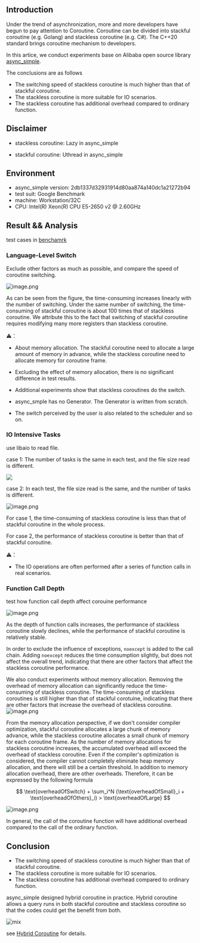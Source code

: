## Introduction

Under the trend of asynchronization, more and more developers have begun to pay attention to Coroutine.
Coroutine can be divided into stackful coroutine (e.g. Golang) and stackless coroutine (e.g. C#).
The C++20 standard brings coroutine mechanism to developers.

In this artice, we conduct experiments base on Alibaba open source library
[async_simple](https://github.com/alibaba/async_simple).

The conclusions are as follows

- The switching speed of stackless coroutine is much higher than that of stackful coroutine.
- The stackless coroutine is more suitable for IO scenarios.
- The stackless coroutine has additional overhead compared to ordinary function.

## Disclaimer

- stackless coroutine: Lazy in async_simple

- stackful coroutine:  Uthread in async_simple

## Environment

- async_simple version: 2db1337d32931914d80aa874a140dc1a21272b94
- test suit: Google Benchmark
- machine: Workstation/32C
- CPU: Intel(R) Xeon(R) CPU E5-2650 v2 @ 2.60GHz

## Result && Analysis

test cases in [benchamrk](../../benchmarks)

### Language-Level Switch

Exclude other factors as much as possible,
and compare the speed of coroutine switching.

![image.png](images/pure_switch.png)

As can be seen from the figure, the time-consuming increases linearly with the number of switching.
Under the same number of switching, the time-consuming of stackful coroutine is about 100 times that of stackless coroutine.
We attribute this to the fact that switching of stackful coroutine requires modifying many more registers than stackless coroutine.

⚠️：

- About memory allocation.
The stackful coroutine need to allocate a large amount of memory in advance,
while the stackless coroutine need to allocate memory for coroutine frame.

- Excluding the effect of memory allocation, there is no significant difference in test results.

- Additional experiments show that stackless coroutines do the switch.

- async_smple has no Generator. The Generator is written from scratch.

- The switch perceived by the user is also related to the scheduler and so on.


### IO Intensive Tasks

use libaio to read file.

case 1: The number of tasks is the same in each test, and the file size read is different.

![](read_diff_size.png)

case 2: In each test, the file size read is the same, and the number of tasks is different.

![image.png](images/same_read.png)

For case 1, the time-consuming of stackless coroutine is less than that of stackful coroutine in the whole process.

For case 2, the performance of stackless coroutine is better than that of stackful coroutine.

⚠️：

- The IO operations are often performed after a series of function calls in real scenarios.

### Function Call Depth

test how function call depth affect corouine performance

![image.png](images/call_depth.png)

As the depth of function calls increases,
the performance of stackless coroutine slowly declines,
while the performance of stackful coroutine is relatively stable.

In order to exclude the influence of exceptions,
`noexcept` is added to the call chain.
Adding `noexcept` reduces the time consumption slightly,
but does not affect the overall trend,
indicating that there are other factors that affect the stackless coroutine performance.

We also conduct experiments without memory allocation.
Removing the overhead of memory allocation can significantly reduce the time-consuming of stackless coroutine.
The time-consuming of stackless coroutines is still higher than that of stackful corotuine,
indicating that there are other factors that increase the overhead of stackless coroutine.
![image.png](images/call_depth_mem.png)

From the memory allocation perspective,
if we don't consider compiler optimization,
stackful coroutine allocates a large chunk of memory advance,
while the stackless coroutine allocates a small chunk of memory for each coroutine frame.
As the number of memory allocations for stackless coroutine increases,
the accumulated overhead will exceed the overhead of stackless coroutine.
Even if the compiler's optimization is considered,
the compiler cannot completely eliminate heap memory allocation,
and there will still be a certain threshold.
In addition to memory allocation overhead, there are other overheads.
Therefore, it can be expressed by the following formula

$$
\text{overheadOfSwitch} + \sum_i^N (\text{overheadOfSmall}_i + \text{overheadOfOthers}_i) > \text{overheadOfLarge}
$$

![image.png](images/vs.png)

In general, the call of the coroutine function will have additional overhead compared to the call of the ordinary function.

## Conclusion

- The switching speed of stackless coroutine is much higher than that of stackful coroutine.
- The stackless coroutine is more suitable for IO scenarios.
- The stackless coroutine has additional overhead compared to ordinary function.

async_simple designed hybrid coroutine in practice.
Hybrid coroutine allows a query runs in both stackful coroutine and stackless coroutine
so that the codes could get the benefit from both.

![mix](hybrid_coro_example.png)

see [Hybrid Coroutine](HybridCoro.md) for details.
